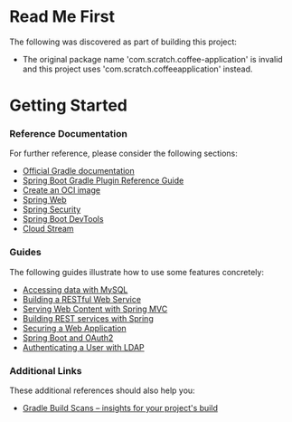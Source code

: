 # Read Me First
The following was discovered as part of building this project:

* The original package name 'com.scratch.coffee-application' is invalid and this project uses 'com.scratch.coffeeapplication' instead.

# Getting Started

### Reference Documentation
For further reference, please consider the following sections:

* [Official Gradle documentation](https://docs.gradle.org)
* [Spring Boot Gradle Plugin Reference Guide](https://docs.spring.io/spring-boot/docs/3.2.3/gradle-plugin/reference/html/)
* [Create an OCI image](https://docs.spring.io/spring-boot/docs/3.2.3/gradle-plugin/reference/html/#build-image)
* [Spring Web](https://docs.spring.io/spring-boot/docs/3.2.3/reference/htmlsingle/index.html#web)
* [Spring Security](https://docs.spring.io/spring-boot/docs/3.2.3/reference/htmlsingle/index.html#web.security)
* [Spring Boot DevTools](https://docs.spring.io/spring-boot/docs/3.2.3/reference/htmlsingle/index.html#using.devtools)
* [Cloud Stream](https://docs.spring.io/spring-cloud-stream/docs/current/reference/html/spring-cloud-stream.html#spring-cloud-stream-overview-introducing)

### Guides
The following guides illustrate how to use some features concretely:

* [Accessing data with MySQL](https://spring.io/guides/gs/accessing-data-mysql/)
* [Building a RESTful Web Service](https://spring.io/guides/gs/rest-service/)
* [Serving Web Content with Spring MVC](https://spring.io/guides/gs/serving-web-content/)
* [Building REST services with Spring](https://spring.io/guides/tutorials/rest/)
* [Securing a Web Application](https://spring.io/guides/gs/securing-web/)
* [Spring Boot and OAuth2](https://spring.io/guides/tutorials/spring-boot-oauth2/)
* [Authenticating a User with LDAP](https://spring.io/guides/gs/authenticating-ldap/)

### Additional Links
These additional references should also help you:

* [Gradle Build Scans – insights for your project's build](https://scans.gradle.com#gradle)

